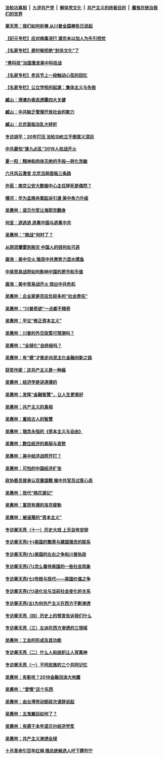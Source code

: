 

####  [法轮功真相](../../../../basic/blob/master/README.md?t=07100731) &nbsp;|&nbsp; [九评共产党](../../../../9ping.md/blob/master/README.md?t=07100731) &nbsp;|&nbsp; [解体党文化](../../../../jtdwh.md/blob/master/README.md?t=07100731)  &nbsp;|&nbsp; [共产主义的终极目的](../../../../gczydzjmd.md/blob/master/README.md?t=07100731) &nbsp;|&nbsp; [魔鬼在统治我们的世界](../../../../mgztzwmdsj.md/blob/master/README.md?t=07100731) 

#### [章天亮：我们如何祈祷 从川普全国祷告日说起](../pages/nsc423/n11944627.md?t=07100731) 

#### [【纪元专栏】应对病毒流行 渥京未以加人为先引担忧](../pages/nsc423/n11875714.md?t=07100731) 

#### [【名家专栏】是时候拒绝“封杀文化”了](../pages/nsc423/n11814093.md?t=07100731) 

#### [“黑科技”治国激发美中科技战](../pages/nsc423/n11638056.md?t=07100731) 

#### [【名家专栏】老兵节上一段触动心弦的回忆](../pages/nsc423/n11646016.md?t=07100731) 

#### [【名家专栏】公立学校的起源：集体主义与失败](../pages/nsc423/n11601833.md?t=07100731) 

#### [臧山：港澳办表态透露四大关键](../pages/nsc423/n11421628.md?t=07100731) 

#### [臧山：中共缺乏管理开放社会的能力](../pages/nsc423/n11407457.md?t=07100731) 

#### [臧山：北京面临治乱大转折](../pages/nsc423/n11406895.md?t=07100731) 

#### [专访胡平：20年打压 法轮功屹立不倒意义深远](../pages/nsc423/n11398800.md?t=07100731) 

#### [中共最怕“逢九必乱”2019人权战开火](../pages/nsc423/n11385248.md?t=07100731) 

#### [夏一阳：精神和肉体灭绝的手段—转化洗脑](../pages/nsc423/n11368250.md?t=07100731) 

#### [六月风云激变 北京当局面临三条路](../pages/nsc423/n11313668.md?t=07100731) 

#### [许茹：南京公安大数据中心主任猝死是偶然？](../pages/nsc423/n11064744.md?t=07100731) 

#### [横河：华为孟晚舟案起诉引渡 美中角力升级](../pages/nsc423/n11027230.md?t=07100731) 

#### [吴惠林：诺贝尔奖让海耶克翻身](../pages/nsc423/n10890049.md?t=07100731) 

#### [何坚：逃逃逃 逃离中国与逃离中共](../pages/nsc423/n10592891.md?t=07100731) 

#### [吴惠林：“商战”何时了？](../pages/nsc423/n10573558.md?t=07100731) 

#### [从网贷爆雷到股灾 中国人的钱何处可逃](../pages/nsc423/n10572800.md?t=07100731) 

#### [唐浩：美中交火 隐现中共黑势力混水摸鱼](../pages/nsc423/n10544040.md?t=07100731) 

#### [中美贸易战将如何影响中国的房市和币值](../pages/nsc423/n10543697.md?t=07100731) 

#### [唐浩：美中贸易战开火 烧出中共危机](../pages/nsc423/n10540126.md?t=07100731) 

#### [吴惠林：企业家是否应负较多的“社会责任”](../pages/nsc423/n10535022.md?t=07100731) 

#### [吴惠林：“川普奇迹”一点都不稀奇](../pages/nsc423/n10512808.md?t=07100731) 

#### [吴惠林：平议“修正资本主义”](../pages/nsc423/n10495724.md?t=07100731) 

#### [吴惠林：川普的外交政策可预测吗？](../pages/nsc423/n10462387.md?t=07100731) 

#### [吴惠林：“全球化”会终结吗？](../pages/nsc423/n10452838.md?t=07100731) 

#### [吴惠林：有“德”才能走向民主化金融创新之路](../pages/nsc423/n10432292.md?t=07100731) 

#### [获奖作家：这共产主义是一种癌](../pages/nsc423/n10431541.md?t=07100731) 

#### [吴惠林：经济学是讲道德的](../pages/nsc423/n10398014.md?t=07100731) 

#### [吴惠林：发挥“金融智慧”，让人生更美好](../pages/nsc423/n10375019.md?t=07100731) 

#### [吴惠林：共产主义的真相](../pages/nsc423/n10351394.md?t=07100731) 

#### [吴惠林：重拾古人的智慧](../pages/nsc423/n10337691.md?t=07100731) 

#### [吴惠林：理念永恒的《资本主义与自由》](../pages/nsc423/n10316274.md?t=07100731) 

#### [吴惠林：数位经济的美丽与哀愁](../pages/nsc423/n10292946.md?t=07100731) 

#### [吴惠林：美中经济战将开打？](../pages/nsc423/n10258825.md?t=07100731) 

#### [吴惠林：可怕的中国经济扩张](../pages/nsc423/n10219147.md?t=07100731) 

#### [政协委员提承认双重国籍 揭中共官员过客心态](../pages/nsc423/n10208809.md?t=07100731) 

#### [吴惠林：现代“桃花源记”](../pages/nsc423/n10185234.md?t=07100731) 

#### [吴惠林：富而有德的洛克斐勒](../pages/nsc423/n10142264.md?t=07100731) 

#### [吴惠林：被诬蔑的“资本主义”](../pages/nsc423/n10124816.md?t=07100731) 

#### [专访章天亮（十一）历史大戏 上天自有安排](../pages/nsc423/n10094905.md?t=07100731) 

#### [专访章天亮(十)美国的繁荣与建国理念的联系](../pages/nsc423/n10094899.md?t=07100731) 

#### [专访章天亮(九)美国的左右之争和川普执政](../pages/nsc423/n10094889.md?t=07100731) 

#### [专访章天亮(八)怎么看待美国的一些社会现象](../pages/nsc423/n10094857.md?t=07100731) 

#### [专访章天亮(七)传统与现代——美国价值之争](../pages/nsc423/n10093140.md?t=07100731) 

#### [专访章天亮(六)进化论与当前社会变化的关系](../pages/nsc423/n10092036.md?t=07100731) 

#### [专访章天亮(五)为何共产主义在西方不断渗透](../pages/nsc423/n10083620.md?t=07100731) 

#### [专访章天亮（四）历史上的预言告诉我们什么](../pages/nsc423/n10083606.md?t=07100731) 

#### [专访章天亮（三）左派在西方渗透的三领域](../pages/nsc423/n10081115.md?t=07100731) 

#### [吴惠林：工会的形成及其功能](../pages/nsc423/n10080633.md?t=07100731) 

#### [专访章天亮（二）什么人和组织让人背离神](../pages/nsc423/n10076637.md?t=07100731) 

#### [专访章天亮（一）不同民族的三个共同记忆](../pages/nsc423/n10074188.md?t=07100731) 

#### [吴惠林：有影呒？2018金融泡沫大地震](../pages/nsc423/n10040534.md?t=07100731) 

#### [吴惠林：“爱情”这个东西](../pages/nsc423/n10019423.md?t=07100731) 

#### [吴惠林：由台湾劳动部政次请辞说起](../pages/nsc423/n9979679.md?t=07100731) 

#### [吴惠林：五鬼搬运如何了？](../pages/nsc423/n9925338.md?t=07100731) 

#### [吴惠林：有感于本年诺贝尔经济学奖](../pages/nsc423/n9871883.md?t=07100731) 

#### [吴惠林：共产主义渗透全球](../pages/nsc423/n9812748.md?t=07100731) 

#### [十月革命引百年红祸 俄总统候选人吁下葬列宁](../pages/nsc423/n9810182.md?t=07100731) 

